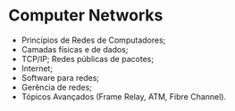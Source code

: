 # Computer Networks 

* Princípios de Redes de Computadores; 
* Camadas físicas e de dados; 
* TCP/IP; Redes públicas de pacotes; 
* Internet; 
* Software para redes; 
* Gerência de redes; 
* Tópicos Avançados (Frame Relay, ATM, Fibre Channel). 

